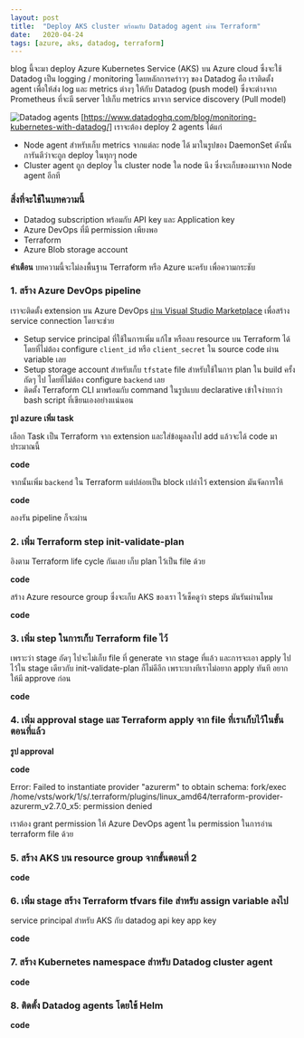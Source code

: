 ```yaml
---
layout: post
title:  "Deploy AKS cluster พร้อมกับ Datadog agent ผ่าน Terraform"
date:   2020-04-24
tags: [azure, aks, datadog, terraform]
---
```

blog นี้จะมา deploy Azure Kubernetes Service (AKS) บน Azure cloud ซึ่งจะใช้ Datadog เป็น logging / monitoring โดยหลักการคร่าวๆ ของ Datadog คือ เราติดตั้ง agent เพื่อให้ส่ง log และ metrics ต่างๆ ให้กับ Datadog (push model) ซึ่งจะต่างจาก Prometheus ที่จะมี server ไปเก็บ metrics มาจาก service discovery (Pull model)  

![Datadog agents](2020-04-30-datadog-agents.png)
[https://www.datadoghq.com/blog/monitoring-kubernetes-with-datadog/]
เราจะต้อง deploy 2 agents ได้แก่

- Node agent สำหรับเก็บ metrics จากแต่ละ node ได้ มาในรูปของ DaemonSet ดังนั้นการันตีว่าจะถูก deploy ในทุกๆ node
- Cluster agent ถูก deploy ใน cluster node ใด node นึง ซึ่งจะเก็บของมาจาก Node agent อีกที

### สิ่งที่จะใช้ในบทความนี้
- Datadog subscription พร้อมกับ API key และ Application key
- Azure DevOps ที่มี permission เพียงพอ
- Terraform
- Azure Blob storage account

**คำเตือน** บทความนี้จะไม่ลงพื้นฐาน Terraform หรือ Azure นะครับ เพื่อความกระชับ

### 1. สร้าง Azure DevOps pipeline
เราจะติดตั้ง extension บน Azure DevOps [ผ่าน Visual Studio Marketplace](https://marketplace.visualstudio.com/items?itemName=ms-devlabs.custom-terraform-tasks) เพื่อสร้าง service connection โดยจะช่วย
- Setup service principal ที่ใช้ในการเพิ่ม แก้ไข หรือลบ resource บน Terraform ได้โดยที่ไม่ต้อง configure `client_id` หรือ `client_secret` ใน source code ผ่าน variable เลย
- Setup storage account สำหรับเก็บ `tfstate` file สำหรับใช้ในการ plan ใน build ครั้งถัดๆ ไป โดยที่ไม่ต้อง configure `backend` เลย
- ติดตั้ง Terraform CLI มาพร้อมกับ command ในรูปแบบ declarative เข้าใจง่ายกว่า bash script ที่เขียนเองอย่างแน่นอน

**รูป azure เพิ่ม task**

เลือก Task เป็น Terraform จาก extension และใส่ข้อมูลลงไป add แล้วจะได้ code มาประมาณนี้

**code**

จากนั้นเพิ่ม `backend` ใน Terraform แต่ปล่อยเป็น block เปล่าไว้ extension มันจัดการให้

**code**

ลองรัน pipeline ก็จะผ่าน  

### 2. เพิ่ม Terraform step init-validate-plan
อิงตาม Terraform life cycle กันเลย เก็บ plan ไว้เป็น file ด้วย

**code**

สร้าง Azure resource group ซึ่งจะเก็บ AKS ของเรา ไว้เช็คดูว่า steps มันรันผ่านไหม

**code**

### 3. เพิ่ม step ในการเก็บ Terraform file ไว้
เพราะว่า stage ถัดๆ ไปจะไม่เก็บ file ที่ generate จาก stage ที่แล้ว และการจะเอา apply ไปไว้ใน stage เดียวกับ init-validate-plan ก็ไม่ดีอีก เพราะบางทีเราไม่อยาก apply ทันที อยากให้มี approve ก่อน

**code**

### 4. เพิ่ม approval stage และ Terraform apply จาก file ที่เราเก็บไว้ในขั้นตอนที่แล้ว

**รูป approval**

**code**

Error: Failed to instantiate provider "azurerm" to obtain schema: fork/exec /home/vsts/work/1/s/.terraform/plugins/linux_amd64/terraform-provider-azurerm_v2.7.0_x5: permission denied  

เราต้อง grant permission ให้ Azure DevOps agent ใน permission ในการอ่าน terraform file ด้วย

### 5. สร้าง AKS บน resource group จากขั้นตอนที่ 2

**code**

### 6. เพิ่ม stage สร้าง Terraform tfvars file สำหรับ assign variable ลงไป
service principal สำหรับ AKS กับ datadog api key app key

**code**

### 7. สร้าง Kubernetes namespace สำหรับ Datadog cluster agent 

**code**

### 8. ติดตั้ง Datadog agents โดยใช้ Helm

**code**
